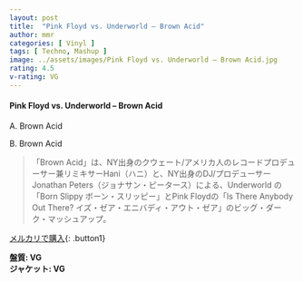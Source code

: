 ```yaml
---
layout: post
title:  "Pink Floyd vs. Underworld – Brown Acid"
author: mmr
categories: [ Vinyl ]
tags: [ Techno, Mashup ]
image: ../assets/images/Pink Floyd vs. Underworld – Brown Acid.jpg
rating: 4.5
v-rating: VG
---
```


#### Pink Floyd vs. Underworld – Brown Acid

A. Brown Acid

B. Brown Acid

> 「Brown Acid」は、NY出身のクウェート/アメリカ人のレコードプロデューサー兼リミキサーHani（ハニ）と、NY出身のDJ/プロデューサーJonathan Peters（ジョナサン・ピータース）による、Underworld の「Born Slippy ボーン・スリッピー」とPink Floydの「Is There Anybody Out There? イズ・ゼア・エニバディ・アウト・ゼア」のビッグ・ダーク・マッシュアップ。



[メルカリで購入](https://jp.mercari.com/item/m72837150072){: .button1}

<div class="mt-4 mb-4 d-flex align-items-center">
<strong class="mr-1">盤質: VG</strong>
</div>
<div class="mt-4 mb-4 d-flex align-items-center">
<strong class="mr-1">ジャケット: VG</strong>
</div>

